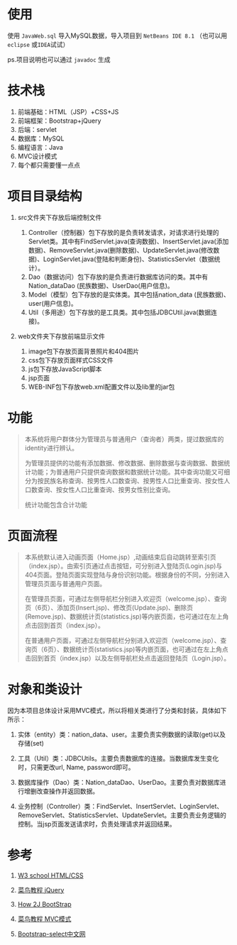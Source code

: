  # 使用
 使用 `JavaWeb.sql` 导入MySQL数据，导入项目到  `NetBeans IDE 8.1` （也可以用 `eclipse` 或`IDEA`试试）
 
 ps.项目说明也可以通过 `javadoc` 生成




# 技术栈

1. 前端基础：HTML（JSP）+CSS+JS
2. 前端框架：Bootstrap+jQuery
3. 后端：servlet
4. 数据库：MySQL
5. 编程语言：Java
6. MVC设计模式
7. 每个都只需要懂一点点





# **项目目录结构**

1. src文件夹下存放后端控制文件
   1. Controller（控制器）包下存放的是负责转发请求，对请求进行处理的Servlet类。其中有FindServlet.java(查询数据)、InsertServlet.java(添加数据)、RemoveServlet.java(删除数据)、UpdateServlet.java(修改数据)、LoginServlet.java(登陆和判断身份)、StatisticsServlet（数据统计）。
   2. Dao（数据访问）包下存放的是负责进行数据库访问的类。其中有Nation_dataDao (民族数据)、UserDao(用户信息)。
   3. Model（模型）包下存放的是实体类。其中包括nation_data (民族数据)、user(用户信息)。
   4. Util（多用途）包下存放的是工具类。其中包括JDBCUtil.java(数据连接)。

 

2.  web文件夹下存放前端显示文件
    1. image包下存放页面背景照片和404图片
    2. css包下存放页面样式CSS文件
    3. js包下存放JavaScript脚本
    4. jsp页面
    5. WEB-INF包下存放web.xml配置文件以及lib里的jar包



# 功能

> 本系统将用户群体分为管理员与普通用户（查询者）两类，提过数据库的identity进行辨认。
>
> 为管理员提供的功能有添加数据、修改数据、删除数据与查询数据、数据统计功能；为普通用户只提供查询数据和数据统计功能。其中查询功能又可细分为按民族名称查询、按男性人口数查询、按男性人口比重查询、按女性人口数查询、按女性人口比重查询、按男女性别比查询。
>
> 统计功能包含合计功能



# 页面流程

> 本系统默认进入动画页面（Home.jsp）,动画结束后自动跳转至索引页（index.jsp）。由索引页通过点击按钮，可分别进入登陆页(Login.jsp)与404页面。登陆页面实现登陆与身份识别功能。根据身份的不同，分别进入管理员页面与普通用户页面。
>
> 在管理员页面，可通过左侧导航栏分别进入欢迎页（welcome.jsp）、查询页（6页）、添加页(Insert.jsp)、修改页(Update.jsp)、删除页(Remove.jsp)、数据统计页(statistics.jsp)等内嵌页面，也可通过在左上角点击回到首页（index.jsp）。
>
> 在普通用户页面，可通过左侧导航栏分别进入欢迎页（welcome.jsp）、查询页（6页）、数据统计页(statistics.jsp)等内嵌页面，也可通过在左上角点击回到首页（index.jsp）以及左侧导航栏处点击返回登陆页（Login.jsp）。



# **对象和类设计**

因为本项目总体设计采用MVC模式，所以将相关类进行了分类和封装，具体如下所示：

1. 实体（entity）类：nation_data、user。主要负责实例数据的读取(get)以及存储(set)

2. 工具（Util）类：JDBCUtils。主要负责数据库的连接。当数据库发生变化时，只需更改url, Name, password即可。

3. 数据库操作（Dao）类：Nation_dataDao、UserDao。主要负责对数据库进行增删改查操作并返回数据。

4. 业务控制（Controller）类：FindServlet、InsertServlet、LoginServlet、RemoveServlet、StatisticsServlet、UpdateServlet。主要负责业务逻辑的控制。当jsp页面发送请求时，负责处理请求并返回结果。





# 参考

1. [W3 school HTML/CSS]( https://www.w3school.com.cn/h.asp)

2. [菜鸟教程 jQuery](https://www.runoob.com/jquery/jquery-tutorial.html)
3. [How 2J BootStrap](https://how2j.cn/k/boostrap/boostrap-tutorial/538.html)
4. [菜鸟教程 MVC模式](https://www.runoob.com/design-pattern/mvc-pattern.html)

5. [Bootstrap-select中文网](https://www.bootstrapselect.cn/)



